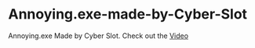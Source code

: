 # Annoying.exe-made-by-Cyber-Slot
Annoying.exe Made by Cyber Slot. Check out the <a href="#">Video</a>
